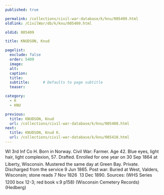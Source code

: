 ```yaml
---
published: true

permalink: /collections/civil-war-database/k/knu/005409.html
oldlink: /CivilWar/db/k/knu/005409.html

oldid: 005409

title: KNUDSON, Knud

pagelist:
  exclude: false
  order: 5409
  image: 
  alt:
  caption:
  title:
  subtitle:      # Defaults to page subtitle
  teaser:

category: 
  - K 
  - KNU

previous:
  title: KNUDSON, Knud
  url: /collections/civil-war-database/k/knu/005408.html  
next:
  title: KNUDSON, Knud K.
  url: /collections/civil-war-database/k/knu/005410.html   
---
```

WI 3rd Inf Co H. Born in Norway. Civil War: Farmer. Age 42. Blue eyes, light hair, light complexion, 5&#146;7&#148;. Drafted. Enrolled for one year on 30 Sep 1864 at Liberty, Wisconsin. Mustered the same day at Green Bay. Private. Discharged from the service 9 Jun 1865. Post war: Buried at West, Valders, Wisconsin; stone reads &#147;7 Nov 1826 &#150; 13 Dec 1890&#148;. Sources: (WHS Series 1200 box 12-3; red book v.9 p158) (Wisconsin Cemetery Records) (Hedberg)